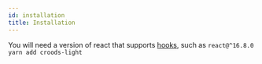 ```yaml
---
id: installation
title: Installation
---
```


You will need a version of react that supports [hooks](https://reactjs.org/docs/hooks-intro.html), such as `react@^16.8.0`
`yarn add croods-light`
